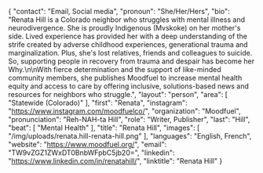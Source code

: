 {
  "contact": "Email, Social media",
  "pronoun": "She/Her/Hers",
  "bio": "Renata Hill is a Colorado neighbor who struggles with mental illness and neurodivergence. She is proudly Indigenous (Mvskoke) on her mother's side. Lived experience has provided her with a deep understanding of the strife created by adverse childhood experiences, generational trauma and marginalization. Plus, she's lost relatives, friends and colleagues to suicide. So, supporting people in recovery from trauma and despair has become her Why.\n\nWith fierce determination and the support of like-minded community members, she publishes Moodfuel to increase mental health equity and access to care by offering inclusive, solutions-based news and resources for neighbors who struggle.",
  "layout": "person",
  "area": [
    "Statewide (Colorado)"
  ],
  "first": "Renata",
  "instagram": "https://www.instagram.com/moodfuelco/",
  "organization": "Moodfuel",
  "pronunciation": "Reh-NAH-ta Hill",
  "role": "Writer, Publisher",
  "last": "Hill",
  "beat": [
    "Mental Health"
  ],
  "title": "Renata Hill",
  "images": [
    "/img/uploads/renata.hill-renata-hill.png"
  ],
  "languages": "English, French",
  "website": "https://www.moodfuel.org/",
  "email": "TW9vZGZ1ZWxDT0BnbWFpbC5jb20=",
  "linkedin": "https://www.linkedin.com/in/renatahill/",
  "linktitle": "Renata Hill"
}
